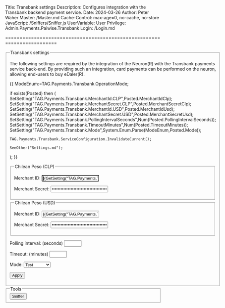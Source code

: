 Title: Transbank settings
Description: Configures integration with the Transbank backend payment service.
Date: 2024-03-26
Author: Peter Waher
Master: /Master.md
Cache-Control: max-age=0, no-cache, no-store
JavaScript: /Sniffers/Sniffer.js
UserVariable: User
Privilege: Admin.Payments.Paiwise.Transbank
Login: /Login.md

========================================================================

<form action="Settings.md" method="post">
<fieldset>
<legend>Transbank settings</legend>

The following settings are required by the integration of the Neuron(R) with the Transbank payments service back-end. 
By providing such an integration, card payments can be performed on the neuron, allowing end-users to buy eDaler(R).

{{
ModeEnum:=TAG.Payments.Transbank.OperationMode;

if exists(Posted) then
(
	SetSetting("TAG.Payments.Transbank.MerchantId.CLP",Posted.MerchantIdClp);
	SetSetting("TAG.Payments.Transbank.MerchantSecret.CLP",Posted.MerchantSecretClp);
	SetSetting("TAG.Payments.Transbank.MerchantId.USD",Posted.MerchantIdUsd);
	SetSetting("TAG.Payments.Transbank.MerchantSecret.USD",Posted.MerchantSecretUsd);
	SetSetting("TAG.Payments.Transbank.PollingIntervalSeconds",Num(Posted.PollingIntervalSeconds));
	SetSetting("TAG.Payments.Transbank.TimeoutMinutes",Num(Posted.TimeoutMinutes));
	SetSetting("TAG.Payments.Transbank.Mode",System.Enum.Parse(ModeEnum,Posted.Mode));

	TAG.Payments.Transbank.ServiceConfiguration.InvalidateCurrent();

	SeeOther("Settings.md");
);
}}

<fieldset>
<legend>Chilean Peso (CLP)</legend>
<p>
<label for="MerchantIdClp">Merchant ID:</label>  
<input type="text" id="MerchantIdClp" name="MerchantIdClp" value='{{GetSetting("TAG.Payments.Transbank.MerchantId.CLP","")}}' autofocus required title="Merchant ID identifying the Trust Provider in the Transbank backend for CLP transactions."/>
</p>

<p>
<label for="MerchantSecretClp">Merchant Secret:</label>  
<input type="password" id="MerchantSecretClp" name="MerchantSecretClp" value='{{GetSetting("TAG.Payments.Transbank.MerchantSecret.CLP","")}}' required title="Merchant Secret for CLP transactions."/>
</p>
</fieldset>

<fieldset>
<legend>Chilean Peso (USD)</legend>
<p>
<label for="MerchantIdUsd">Merchant ID:</label>  
<input type="text" id="MerchantIdUsd" name="MerchantIdUsd" value='{{GetSetting("TAG.Payments.Transbank.MerchantId.USD","")}}' title="Merchant ID identifying the Trust Provider in the Transbank backend for USD transactions."/>
</p>

<p>
<label for="MerchantSecretUsd">Merchant Secret:</label>  
<input type="password" id="MerchantSecretUsd" name="MerchantSecretUsd" value='{{GetSetting("TAG.Payments.Transbank.MerchantSecret.USD","")}}' title="Merchant Secret for USD transactions."/>
</p>
</fieldset>

<p>
<label for="PollingIntervalSeconds">Polling interval: (seconds)</label>  
<input type="number" id="PollingIntervalSeconds" name="PollingIntervalSeconds" min="1" max="60" step="1" value='{{GetSetting("TAG.Payments.Transbank.PollingIntervalSeconds",2)}}' required title="Interval (in seconds) with which to check the status of an ongoing request."/>
</p>

<p>
<label for="TimeoutMinutes">Timeout: (minutes)</label>  
<input type="number" id="TimeoutMinutes" name="TimeoutMinutes" min="5" max="60" value='{{GetSetting("TAG.Payments.Transbank.TimeoutMinutes",15)}}' required title="Maximum amount of time to wait (in minutes) before cancelling an open banking request."/>
</p>

<p>
<label for="Mode">Mode:</label>  
<select name="Mode" id="Mode" required>
<option value="Test"{{Mode:=GetSetting("TAG.Payments.Transbank.Mode",ModeEnum.Test); Mode=ModeEnum.Test?" selected" : ""}}>Test</option>
<option value="Production"{{Mode=ModeEnum.Production?" selected" : ""}}>Production</option>
</select>
</p>

<button type="submit" class="posButton">Apply</button>
</fieldset>

<fieldset>
<legend>Tools</legend>
<button type="button" class="posButton"{{
if User.HasPrivilege("Admin.Communication.Transbank") and User.HasPrivilege("Admin.Communication.Sniffer") then
	" onclick=\"OpenSniffer('Sniffer.md')\""
else
	" disabled"
}}>Sniffer</button>
</fieldset>
</form>